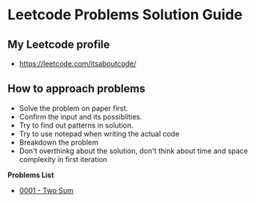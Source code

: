 # Leetcode Problems Solution Guide

## My Leetcode profile

- https://leetcode.com/itsaboutcode/

## How to approach problems

- Solve the problem on paper first.
- Confirm the input and its possiblities.
- Try to find out patterns in solution.
- Try to use notepad when writing the actual code
- Breakdown the problem
- Don't overthinkg about the solution, don't think about time and space complexity in first iteration


**Problems List**

- [0001 - Two Sum](https://github.com/itsaboutcode/leetcode/tree/main/0001%20-%20Two%20Sum)
